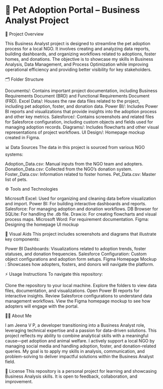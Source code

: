 # 🐾 Pet Adoption Portal – Business Analyst Project

📄 Project Overview

This Business Analyst project is designed to streamline the pet adoption process for a local NGO. It involves creating and analyzing data reports, building dashboards, and organizing workflows related to adoptions, foster homes, and donations. The objective is to showcase my skills in Business Analysis, Data Management, and Process Optimization while improving operational efficiency and providing better visibility for key stakeholders.

🗂 Folder Structure

Documents/: Contains important project documentation, including Business Requirements Document (BRD) and Functional Requirements Document (FRD).
Excel Data/: Houses the raw data files related to the project, including pet adoption, foster, and donation data.
Power BI/: Includes Power BI reports and visualizations that provide insights into the adoption process and other key metrics.
Salesforce/: Contains screenshots and related files for Salesforce configuration, including custom objects and fields used for managing adoption records.
Diagrams/: Includes flowcharts and other visual representations of project workflows.
UI Design/: Homepage mockup created in Figma.

📊 Data Sources
The data in this project is sourced from various NGO systems:

Adoption_Data.csv: Manual inputs from the NGO team and adopters.
Donation_Data.csv: Collected from the NGO’s donation system.
Foster_Data.csv: Information related to foster homes.
Pet_Data.csv: Master list of pets.

⚙️ Tools and Technologies

Microsoft Excel: Used for organizing and cleaning data before visualization and import.
Power BI: For building interactive dashboards and reports.
Salesforce: For managing adoption and donation workflows.
DB Browser for SQLite: For handling the .db file.
Draw.io: For creating flowcharts and visual process maps.
Microsoft Word: For requirement documentation.
Figma: Designing the homepage UI mockup

📸 Visual Aids
This project includes screenshots and diagrams that illustrate key components:

Power BI Dashboards: Visualizations related to adoption trends, foster statuses, and donation frequencies.
Salesforce Configuration: Custom object configurations and adoption form setups.
Figma Homepage Mockup : Showcases how adopters, fosters, and donors will navigate the platform.

⚡ Usage Instructions
To navigate this repository:

Clone the repository to your local machine.
Explore the folders to view data files, documentation, and visualizations.
Open Power BI reports for interactive insights.
Review Salesforce configurations to understand data management workflows.
View the Figma homepage mockup to see how adopters will engage with the portal.

🙋‍♀️ About Me

I am Jeena V P, a developer transitioning into a Business Analyst role, leveraging technical expertise and a passion for data-driven solutions. This project reflects my ability to combine analytical skills with a meaningful cause—pet adoption and animal welfare. I actively support a local NGO by managing social media and handling adoption, foster, and donation-related queries. My goal is to apply my skills in analysis, communication, and problem-solving to deliver impactful solutions within the Business Analyst field.

📄 License
This repository is a personal project for learning and showcasing Business Analysis skills. It is open to feedback, collaboration, and improvement.

